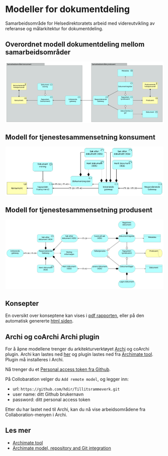 # Modeller for dokumentdeling

Samarbeidsområde for Helsedirektoratets arbeid med videreutvikling av referanse og målarkitektur for dokumentdeling.

## Overordnet modell dokumentdeling mellom samarbeidsområder

![Viewpoint](https://github.com/hdir/Dokumentdeling/blob/gh-pages/id-ed54bc5ad0d34e9eaeec544f73517eb6/images/id-31768dd20f254da597573a8bb9ae1096.png)

## Modell for tjenestesammensetning konsument

![Viewpoint](https://github.com/hdir/Dokumentdeling/blob/gh-pages/id-ed54bc5ad0d34e9eaeec544f73517eb6/images/id-ece74c10caf4485db58a4ed96f6f06f8.png)

## Modell for tjenestesammensetning produsent

![Viewpoint](https://github.com/hdir/Dokumentdeling/blob/gh-pages/id-ed54bc5ad0d34e9eaeec544f73517eb6/images/id-cc7d317a9e1446fd85a30ddc9f1d3f89.png)

## Konsepter

En oversikt over konseptene kan vises i [pdf rapporten](https://github.com/hdir/Dokumentdeling/blob/gh-pages/Dokumentdeling.pdf), eller på den automatisk genererte [html siden](https://hdir.github.io/Dokumentdeling/).

## Archi og coArchi Archi plugin

For å åpne modellene trenger du arkitekturverktøyet [Archi](https://www.archimatetool.com/) og coArchi plugin. Archi kan lastes ned [her](https://www.archimatetool.com/download/) og plugin lastes ned fra [Archimate tool](https://www.archimatetool.com/plugins/#coArchi). Plugin må installeres i Archi.

Nå trenger du et [Personal access token fra Github](https://github.com/settings/tokens).

På Collobaration velger du `Add remote model`, og legger inn:

- url: `https://github.com/hdir/Tillitsrammeverk.git`
- user name: ditt Github brukernavn
- password: ditt personal access token

Etter du har lastet ned til Archi, kan du nå vise arbeidsområdene fra Collaboration-menyen i Archi.

## Les mer

- [Archimate tool](https://www.archimatetool.com/)
- [Archimate model, repository and Git integration](https://github.com/markusvanaardt/readme-coArchi)
